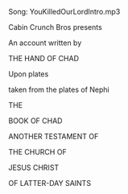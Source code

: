 Song: YouKilledOurLordIntro.mp3

Cabin Crunch Bros presents

An account written by

THE HAND OF CHAD

Upon plates

taken from the plates of Nephi

THE

BOOK OF CHAD

ANOTHER TESTAMENT OF

THE CHURCH OF

JESUS CHRIST

OF LATTER-DAY SAINTS
